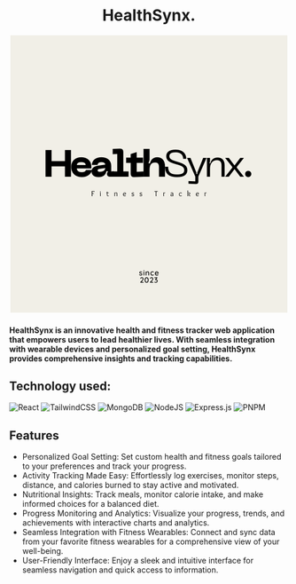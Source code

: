 <h1 align="center"> HealthSynx. </h1>
<p align="center">
  <img src="frontend/src/assets/1.png" alt="HealthSynx Logo">
</p>

#### HealthSynx is an innovative health and fitness tracker web application that empowers users to lead healthier lives. With seamless integration with wearable devices and personalized goal setting, HealthSynx provides comprehensive insights and tracking capabilities.

## Technology used: 
![React](https://img.shields.io/badge/react-%2320232a.svg?style=for-the-badge&logo=react&logoColor=%2361DAFB)
![TailwindCSS](https://img.shields.io/badge/tailwindcss-%2338B2AC.svg?style=for-the-badge&logo=tailwind-css&logoColor=white)
![MongoDB](https://img.shields.io/badge/MongoDB-%234ea94b.svg?style=for-the-badge&logo=mongodb&logoColor=white)
![NodeJS](https://img.shields.io/badge/node.js-6DA55F?style=for-the-badge&logo=node.js&logoColor=white)
![Express.js](https://img.shields.io/badge/express.js-%23404d59.svg?style=for-the-badge&logo=express&logoColor=%2361DAFB)
![PNPM](https://img.shields.io/badge/pnpm-%234a4a4a.svg?style=for-the-badge&logo=pnpm&logoColor=f69220)

## Features

- Personalized Goal Setting: Set custom health and fitness goals tailored to your preferences and track your progress.
- Activity Tracking Made Easy: Effortlessly log exercises, monitor steps, distance, and calories burned to stay active and motivated.
- Nutritional Insights: Track meals, monitor calorie intake, and make informed choices for a balanced diet.
- Progress Monitoring and Analytics: Visualize your progress, trends, and achievements with interactive charts and analytics.
- Seamless Integration with Fitness Wearables: Connect and sync data from your favorite fitness wearables for a comprehensive view of your well-being.
- User-Friendly Interface: Enjoy a sleek and intuitive interface for seamless navigation and quick access to information.
